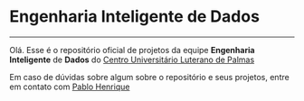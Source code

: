 # Engenharia Inteligente de Dados 
---


<p>
    Olá. Esse é o repositório oficial de projetos da equipe <b>Engenharia</b> <b>Inteligente</b> de <b>Dados</b> do <a href="https://ulbra-to.br/">Centro Universitário Luterano de Palmas</a>
<p>

<p>
    Em caso de dúvidas sobre algum sobre o repositório e seus projetos, entre em contato com <a href="https://github.com/pablohenriques">Pablo Henrique</a>
</p>
